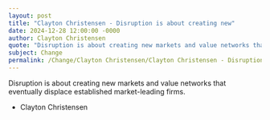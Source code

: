 ```yaml
---
layout: post
title: "Clayton Christensen - Disruption is about creating new"
date: 2024-12-28 12:00:00 -0000
author: Clayton Christensen
quote: "Disruption is about creating new markets and value networks that eventually displace established market-leading firms."
subject: Change
permalink: /Change/Clayton Christensen/Clayton Christensen - Disruption is about creating new
---
```


Disruption is about creating new markets and value networks that eventually displace established market-leading firms.

- Clayton Christensen
